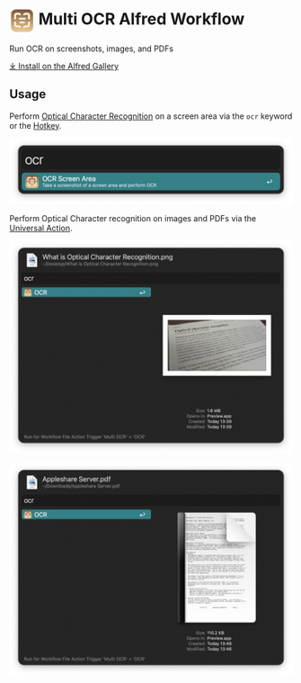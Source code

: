 # <img src='Workflow/icon.png' width='45' align='center' alt='icon'> Multi OCR Alfred Workflow

Run OCR on screenshots, images, and PDFs

[⤓ Install on the Alfred Gallery](https://alfred.app/workflows/alfredapp/multi-ocr)

## Usage

Perform [Optical Character Recognition](https://en.wikipedia.org/wiki/Optical_character_recognition) on a screen area via the `ocr` keyword or the [Hotkey](https://www.alfredapp.com/help/workflows/triggers/hotkey/).

![Preparing to run OCR from a screenshot](Workflow/images/about/keyword.png)

Perform Optical Character recognition on images and PDFs via the [Universal Action](https://www.alfredapp.com/help/features/universal-actions/).

![Running OCR on image](Workflow/images/about/uaimage.png)

![Running OCR on PDF](Workflow/images/about/uapdf.png)
